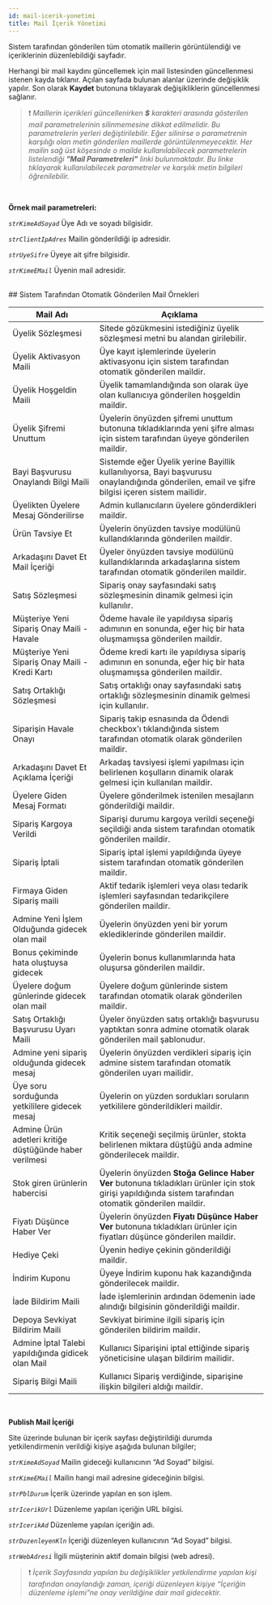 ```yaml
---
id: mail-icerik-yonetimi
title: Mail İçerik Yönetimi
---
```


Sistem tarafından gönderilen tüm otomatik maillerin görüntülendiği ve içeriklerinin düzenlebildiği sayfadır.

Herhangi bir mail kaydını güncellemek için mail listesinden güncellenmesi istenen kayda tıklanır. Açılan sayfada bulunan alanlar üzerinde değişiklik yapılır. Son olarak **Kaydet** butonuna tıklayarak değişikliklerin güncellenmesi sağlanır.

>❗ _Maillerin içerikleri güncellenirken **$** karakteri arasında gösterilen mail parametrelerinin silinmemesine dikkat edilmelidir. Bu parametrelerin yerleri değiştirilebilir. Eğer silinirse o parametrenin karşılığı olan metin gönderilen maillerde görüntülenmeyecektir.
Her mailin sağ üst köşesinde o mailde kullanılabilecek parametrelerin listelendiği **"Mail Parametreleri"** linki bulunmaktadır. Bu linke tıklayarak kullanılabilecek parametreler ve karşılık metin bilgileri öğrenilebilir._

<br>

**Örnek mail parametreleri:**

<code>$strKimeAdSoyad$</code>
Üye Adı ve soyadı bilgisidir.

<code>$strClientIpAdres$</code>
Mailin gönderildiği ip adresidir.

<code>$strUyeSifre$</code>
Üyeye ait şifre bilgisidir.

<code>$strKimeEMail$</code>
Üyenin mail adresidir.

<br>
## Sistem Tarafından Otomatik Gönderilen Mail Örnekleri

|Mail Adı|Açıklama|
|--|--|
|Üyelik Sözleşmesi|Sitede gözükmesini istediğiniz üyelik sözleşmesi metni bu alandan girilebilir.|
|Üyelik Aktivasyon Maili|Üye kayıt  işlemlerinde üyelerin aktivasyonu için sistem tarafından otomatik gönderilen maildir.|
|Üyelik Hoşgeldin Maili|Üyelik tamamlandığında son olarak üye olan kullanıcıya gönderilen hoşgeldin maildir.|
|Üyelik Şifremi Unuttum|Üyelerin önyüzden şifremi unuttum butonuna tıkladıklarında yeni şifre alması için sistem tarafından üyeye gönderilen maildir.|
|Bayi Başvurusu Onaylandı Bilgi Maili|Sistemde eğer Üyelik yerine Bayillik kullanılıyorsa, Bayi başvurusu onaylandığında gönderilen, email ve şifre bilgisi içeren sistem mailidir.|
|Üyelikten Üyelere Mesaj Gönderilirse|Admin kullanıcıların üyelere gönderdikleri maildir.|
|Ürün Tavsiye Et|Üyelerin önyüzden tavsiye modülünü kullandıklarında gönderilen maildir.|
|Arkadaşını Davet Et Mail İçeriği|Üyeler önyüzden tavsiye modülünü kullandıklarında arkadaşlarına sistem tarafından otomatik gönderilen maildir.|
|Satış Sözleşmesi|Sipariş onay sayfasındaki satış sözleşmesinin dinamik gelmesi için kullanılır.|
|Müşteriye Yeni Sipariş Onay Maili - Havale|Ödeme havale ile yapıldıysa sipariş adımının en sonunda, eğer hiç bir hata oluşmamışsa gönderilen maildir.|
|Müşteriye Yeni Sipariş Onay Maili - Kredi Kartı|Ödeme kredi kartı ile yapıldıysa sipariş adımının en sonunda, eğer hiç bir hata oluşmamışsa gönderilen maildir.|
|Satış Ortaklığı Sözleşmesi|Satış ortaklığı onay sayfasındaki satış ortaklığı sözleşmesinin dinamik gelmesi için kullanılır.|
|Siparişin Havale Onayı|Sipariş takip esnasında da Ödendi checkbox'ı tıklandığında sistem tarafından otomatik olarak gönderilen maildir.|
|Arkadaşını Davet Et Açıklama İçeriği|Arkadaş tavsiyesi işlemi yapılması için belirlenen koşulların dinamik olarak gelmesi için kullanılan maildir.|
|Üyelere Giden Mesaj Formatı|Üyelere gönderilmek istenilen mesajların gönderildiği maildir.|
|Sipariş Kargoya Verildi|Siparişi durumu kargoya verildi seçeneği seçildiği anda sistem tarafından otomatik gönderilen maildir.|
|Sipariş İptali|Sipariş iptal işlemi yapıldığında üyeye sistem tarafından otomatik gönderilen maildir.|
|Firmaya Giden Sipariş maili |Aktif tedarik işlemleri veya olası tedarik işlemleri sayfasından tedarikçilere gönderilen maildir.|
|Admine Yeni İşlem Olduğunda gidecek olan mail |Üyelerin önyüzden yeni bir yorum eklediklerinde gönderilen maildir.|
|Bonus çekiminde hata oluştuysa gidecek|Üyelerin bonus kullanımlarında hata oluşursa gönderilen maildir.|
|Üyelere doğum günlerinde gidecek olan mail|Üyelere doğum günlerinde sistem tarafından otomatik olarak gönderilen maildir.|
|Satış Ortaklığı Başvurusu Uyarı Maili|Üyeler önyüzden satış ortaklığı başvurusu yaptıktan sonra admine otomatik olarak gönderilen mail şablonudur.|
|Admine yeni sipariş olduğunda gidecek mesaj|Üyelerin önyüzden verdikleri sipariş için admine sistem tarafından otomatik gönderilen uyarı mailidir.|
|Üye soru sorduğunda yetkililere gidecek mesaj|Üyelerin on yüzden sordukları soruların yetkililere gönderildikleri maildir.|
|Admine Ürün adetleri kritiğe düştüğünde haber verilmesi|Kritik seçeneği seçilmiş ürünler, stokta belirlenen miktara düştüğü anda admine gönderilecek maildir.|
|Stok giren ürünlerin habercisi |Üyelerin önyüzden **Stoğa Gelince Haber Ver** butonuna tıkladıkları ürünler için stok girişi yapıldığında sistem tarafından otomatik gönderilen maildir.|
|Fiyatı Düşünce Haber Ver|Üyelerin önyüzden **Fiyatı Düşünce Haber Ver** butonuna tıkladıkları ürünler için fiyatları düşünce gönderilen maildir.|
|Hediye Çeki|Üyenin hediye çekinin gönderildiği maildir.|
|İndirim Kuponu|Üyeye İndirim kuponu hak kazandığında gönderilecek maildir.|
|İade Bildirim Maili|İade işlemlerinin ardından ödemenin iade alındığı bilgisinin gönderildiği maildir.|
|Depoya Sevkiyat Bildirim Maili |Sevkiyat birimine ilgili sipariş için gönderilen bildirim maildir.|
|Admine İptal Talebi yapıldığında gidicek olan Mail|Kullanıcı Siparişini iptal ettiğinde sipariş yöneticisine ulaşan bildirim mailidir.|
|Sipariş Bilgi Maili|Kullanıcı Sipariş verdiğinde, siparişine ilişkin bilgileri aldığı maildir.|

<br>

**Publish Mail İçeriği**

Site üzerinde bulunan bir içerik sayfası değiştirildiği durumda yetkilendirmenin verildiği kişiye aşağıda bulunan bilgiler;

<code>$strKimeAdSoyad$</code>
Mailin gideceği kullanıcının “Ad Soyad” bilgisi.

<code>$strKimeEMail$</code>
Mailin hangi mail adresine gideceğinin bilgisi.

<code>$strPblDurum$</code>
İçerik üzerinde yapılan en son işlem.

<code>$strIcerikUrl$</code>
Düzenleme yapılan içeriğin URL bilgisi.

<code>$strIcerikAd$</code>
Düzenleme yapılan içeriğin adı.

<code>$strDuzenleyenKln$</code>
İçeriği düzenleyen kullanıcının “Ad Soyad” bilgisi.

<code>$strWebAdresi$</code>
İlgili müşterinin aktif domain bilgisi (web adresi).

>❗ _İçerik Sayfasında yapılan bu değişiklikler yetkilendirme yapılan kişi tarafından onaylandığı zaman, içeriği düzenleyen kişiye “İçeriğin düzenleme işlemi”ne onay verildiğine dair mail gidecektir._

